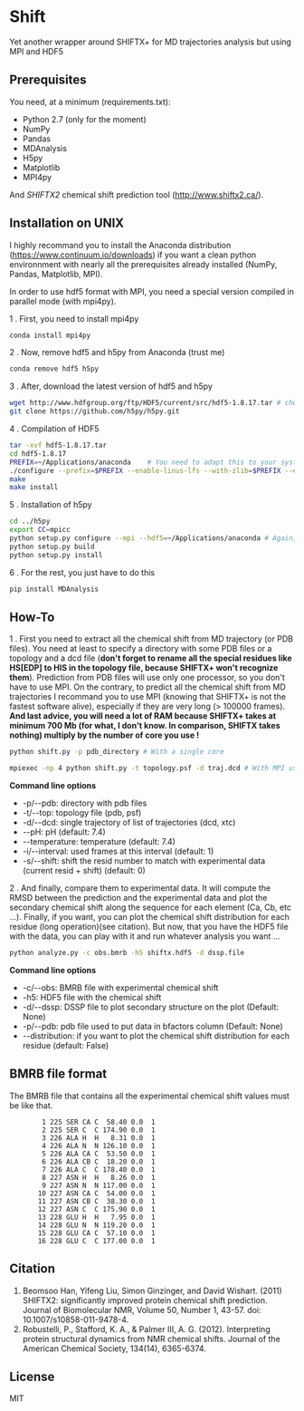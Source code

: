 # Shift
Yet another wrapper around SHIFTX+ for MD trajectories analysis but using MPI and HDF5

## Prerequisites

You need, at a minimum (requirements.txt):

* Python 2.7 (only for the moment)
* NumPy
* Pandas
* MDAnalysis
* H5py
* Matplotlib
* MPI4py

And *SHIFTX2* chemical shift prediction tool (http://www.shiftx2.ca/).

## Installation on UNIX

I highly recommand you to install the Anaconda distribution (https://www.continuum.io/downloads) if you want a clean python environnment with nearly all the prerequisites already installed (NumPy, Pandas, Matplotlib, MPI).

In order to use hdf5 format with MPI, you need a special version compiled in parallel mode (with mpi4py).

1 . First, you need to install mpi4py
```bash
conda install mpi4py
```

2 . Now, remove hdf5 and h5py from Anaconda (trust me)
```bash
conda remove hdf5 h5py
```

3 . After, download the latest version of hdf5 and h5py
```bash
wget http://www.hdfgroup.org/ftp/HDF5/current/src/hdf5-1.8.17.tar # check if it is the latest version
git clone https://github.com/h5py/h5py.git
```

4 . Compilation of HDF5
```bash
tar -xvf hdf5-1.8.17.tar
cd hdf5-1.8.17
PREFIX=~/Applications/anaconda    # You need to adapt this to your system
./configure --prefix=$PREFIX --enable-linus-lfs --with-zlib=$PREFIX --enable-parallel --enable-shared
make
make install
```

5 . Installation of h5py
```bash
cd ../h5py
export CC=mpicc
python setup.py configure --mpi --hdf5=~/Applications/anaconda # Again, you have to adapt this
python setup.py build
python setup.py install
```

6 . For the rest, you just have to do this
```bash
pip install MDAnalysis
```

## How-To

1 . First you need to extract all the chemical shift from MD trajectory (or PDB files). You need at least to specify a directory with some PDB files or a topology and a dcd file (**don't forget to rename all the special residues like HS[EDP] to HIS in the topology file, because SHIFTX+ won't recognize them**). Prediction from PDB files will use only one processor, so you don't have to use MPI. On the contrary, to predict all the chemical shift from MD trajectories I recommand you to use MPI (knowing that SHIFTX+ is not the fastest software alive), especially if they are very long (> 100000 frames). **And last advice, you will need a lot of RAM because SHIFTX+ takes at minimum 700 Mb (for what, I don't know. In comparison, SHIFTX takes nothing) multiply by the number of core you use !**
```bash
python shift.py -p pdb_directory # With a single core
```
```bash
mpiexec -np 4 python shift.py -t topology.psf -d traj.dcd # With MPI using 4 cores
```
**Command line options**
* -p/--pdb: directory with pdb files
* -t/--top: topology file (pdb, psf)
* -d/--dcd: single trajectory of list of trajectories (dcd, xtc)
* --pH: pH (default: 7.4)
* --temperature: temperature (default: 7.4)
* -i/--interval: used frames at this interval (default: 1)
* -s/--shift: shift the resid number to match with experimental data (current resid + shift) (default: 0)

2 . And finally, compare them to experimental data. It will compute the RMSD between the prediction and the experimental data and plot the secondary chemical shift along the sequence for each element (Ca, Cb, etc ...). Finally, if you want, you can plot the chemical shift distribution for each residue (long operation)(see citation). But now, that you have the HDF5 file with the data, you can  play with it and run whatever analysis you want ...
```bash
python analyze.py -c obs.bmrb -h5 shiftx.hdf5 -d dssp.file
```
**Command line options**
* -c/--obs: BMRB file with experimental chemical shift
* -h5: HDF5 file with the chemical shift
* -d/--dssp: DSSP file to plot secondary structure on the plot (Default: None)
* -p/--pdb: pdb file used to put data in bfactors column (Default: None)
* --distribution: if you want to plot the chemical shift distribution for each residue (default: False)

## BMRB file format

The BMRB file that contains all the experimental chemical shift values must be like that.

```
        1 225 SER CA C  58.40 0.0  1
        2 225 SER C  C 174.90 0.0  1
        3 226 ALA H  H   8.31 0.0  1
        4 226 ALA N  N 126.10 0.0  1
        5 226 ALA CA C  53.50 0.0  1
        6 226 ALA CB C  18.20 0.0  1
        7 226 ALA C  C 178.40 0.0  1
        8 227 ASN H  H   8.26 0.0  1
        9 227 ASN N  N 117.00 0.0  1
       10 227 ASN CA C  54.00 0.0  1
       11 227 ASN CB C  38.30 0.0  1
       12 227 ASN C  C 175.90 0.0  1
       13 228 GLU H  H   7.95 0.0  1
       14 228 GLU N  N 119.20 0.0  1
       15 228 GLU CA C  57.10 0.0  1
       16 228 GLU C  C 177.00 0.0  1
```

## Citation
1. Beomsoo Han, Yifeng Liu, Simon Ginzinger, and David Wishart. (2011) SHIFTX2: significantly improved protein chemical shift prediction. Journal of Biomolecular NMR, Volume 50, Number 1, 43-57. doi: 10.1007/s10858-011-9478-4.
2. Robustelli, P., Stafford, K. A., & Palmer III, A. G. (2012). Interpreting protein structural dynamics from NMR chemical shifts. Journal of the American Chemical Society, 134(14), 6365-6374.


## License
MIT
